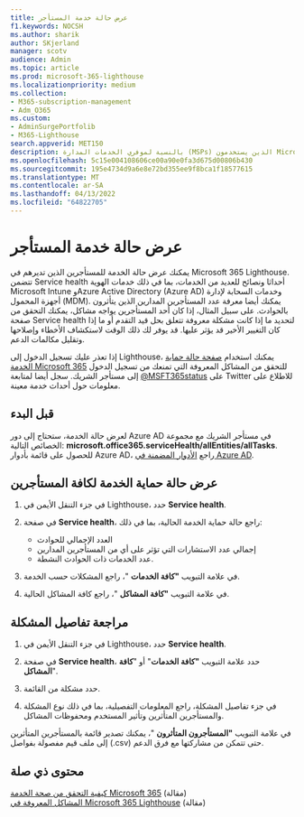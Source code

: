 ```yaml
---
title: عرض حالة خدمة المستأجر
f1.keywords: NOCSH
ms.author: sharik
author: SKjerland
manager: scotv
audience: Admin
ms.topic: article
ms.prod: microsoft-365-lighthouse
ms.localizationpriority: medium
ms.collection:
- M365-subscription-management
- Adm_O365
ms.custom:
- AdminSurgePortfolib
- M365-Lighthouse
search.appverid: MET150
description: بالنسبة لموفري الخدمات المدارة (MSPs) الذين يستخدمون Microsoft 365 Lighthouse، تعرف على كيفية عرض حماية خدمة المستأجر.
ms.openlocfilehash: 5c15e004108606ce00a90e0fa3d675d00806b430
ms.sourcegitcommit: 195e4734d9a6e8e72bd355ee9f8bca1f18577615
ms.translationtype: MT
ms.contentlocale: ar-SA
ms.lasthandoff: 04/13/2022
ms.locfileid: "64822705"
---
```

# <a name="view-tenant-service-health"></a>عرض حالة خدمة المستأجر

يمكنك عرض حالة الخدمة للمستأجرين الذين تديرهم في Microsoft 365 Lighthouse. تتضمن Service health أحداثا ونصائح للعديد من الخدمات، بما في ذلك خدمات الهوية Microsoft Intune وAzure Active Directory (Azure AD) وخدمات السحابة لإدارة أجهزة المحمول (MDM). يمكنك أيضا معرفة عدد المستأجرين المدارين الذين يتأثرون بالحوادث. على سبيل المثال، إذا كان أحد المستأجرين يواجه مشاكل، يمكنك التحقق من صفحة Service health لتحديد ما إذا كانت مشكلة معروفة تتعلق بحل قيد التقدم أو ما إذا كان التغيير الأخير قد يؤثر عليها. قد يوفر لك ذلك الوقت لاستكشاف الأخطاء وإصلاحها وتقليل مكالمات الدعم.

إذا تعذر عليك تسجيل الدخول إلى Lighthouse، يمكنك استخدام [صفحة حالة حماية الخدمة Microsoft 365](https://status.office365.com/) للتحقق من المشاكل المعروفة التي تمنعك من تسجيل الدخول إلى مستأجر الشريك. سجل أيضا لمتابعة [@MSFT365status](https://twitter.com/MSFT365Status) على Twitter للاطلاع على معلومات حول أحداث خدمة معينة.

## <a name="before-you-begin"></a>قبل البدء

لعرض حالة الخدمة، ستحتاج إلى دور Azure AD في مستأجر الشريك مع مجموعة الخصائص التالية: **microsoft.office365.serviceHealth/allEntities/allTasks**. للحصول على قائمة بأدوار Azure AD، راجع [الأدوار المضمنة في Azure AD](/azure/active-directory/roles/permissions-reference).

## <a name="view-service-health-status-for-all-tenants"></a>عرض حالة حماية الخدمة لكافة المستأجرين

1. في جزء التنقل الأيمن في Lighthouse، حدد **Service health**.

2. في صفحة **Service health**، راجع حالة حماية الخدمة الحالية، بما في ذلك:

   - العدد الإجمالي للحوادث
   - إجمالي عدد الاستشارات التي تؤثر على أي من المستأجرين المدارين
   - عدد الخدمات ذات الحوادث النشطة.

3. في علامة التبويب **"كافة الخدمات** "، راجع المشكلات حسب الخدمة.

4. في علامة التبويب **"كافة المشاكل** "، راجع كافة المشاكل الحالية.

## <a name="review-issue-details"></a>مراجعة تفاصيل المشكلة

1. في جزء التنقل الأيمن في Lighthouse، حدد **Service health**.

2. في صفحة **Service health**، حدد علامة التبويب **"كافة الخدمات**" أو "**كافة المشاكل**".

3. حدد مشكلة من القائمة.

4. في جزء تفاصيل المشكلة، راجع المعلومات التفصيلية، بما في ذلك نوع المشكلة والمستأجرين المتأثرين وتأثير المستخدم ومحفوظات المشاكل.

في علامة التبويب **"المستأجرون المتأثرون** "، يمكنك تصدير قائمة بالمستأجرين المتأثرين إلى ملف قيم مفصولة بفواصل (.csv) حتى تتمكن من مشاركتها مع فرق الدعم.

## <a name="related-content"></a>محتوى ذي صلة

[كيفية التحقق من صحة الخدمة Microsoft 365](/microsoft-365/enterprise/view-service-health) (مقالة)\
[المشاكل المعروفة في Microsoft 365 Lighthouse](m365-lighthouse-known-issues.md) (مقالة)
